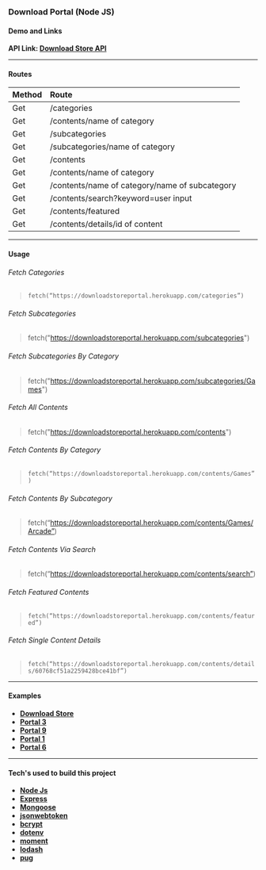 ### Download Portal (Node JS)

#### Demo and Links

**API Link: [Download Store API](http://downloadstoreportal.herokuapp.com/)**

---

#### Routes

| Method | Route                                          |
| ------ | :--------------------------------------------- |
| Get    | /categories                                    |
| Get    | /contents/name of category                     |
| Get    | /subcategories                                 |
| Get    | /subcategories/name of category                |
| Get    | /contents                                      |
| Get    | /contents/name of category                     |
| Get    | /contents/name of category/name of subcategory |
| Get    | /contents/search?keyword=user input            |
| Get    | /contents/featured                             |
| Get    | /contents/details/id of content                |

---

#### Usage

###### Fetch Categories

> `fetch(“https://downloadstoreportal.herokuapp.com/categories”)`

###### Fetch Subcategories

> fetch("https://downloadstoreportal.herokuapp.com/subcategories")

###### Fetch Subcategories By Category

> fetch("https://downloadstoreportal.herokuapp.com/subcategories/Games")

###### Fetch All Contents

> fetch("https://downloadstoreportal.herokuapp.com/contents")

###### Fetch Contents By Category

> `fetch(“https://downloadstoreportal.herokuapp.com/contents/Games”)`

###### Fetch Contents By Subcategory

> fetch(“https://downloadstoreportal.herokuapp.com/contents/Games/Arcade”)

###### Fetch Contents Via Search

> fetch(“https://downloadstoreportal.herokuapp.com/contents/search”)

###### Fetch Featured Contents

> `fetch(“https://downloadstoreportal.herokuapp.com/contents/featured”)`

###### Fetch Single Content Details

> `fetch(“https://downloadstoreportal.herokuapp.com/contents/details/60768cf51a2259428bce41bf”)`

---

#### Examples

- **[Download Store](https://downloadstore.netlify.app)**
- **[Portal 3](https://portal-template-3.netlify.app)**
- **[Portal 9](https://portal-template-9.netlify.app)**
- **[Portal 1](https://portal-template-1.netlify.app)**
- **[Portal 6](https://content-portal-6.netlify.app)**

---

#### Tech's used to build this project

- **[Node Js](https://nodejs.org/en/)**
- **[Express](https://expressjs.com/)**
- **[Mongoose](https://mongoosejs.com/)**
- **[jsonwebtoken](https://www.npmjs.com/package/jsonwebtoken)**
- **[bcrypt](https://www.npmjs.com/package/bcryptjs)**
- **[dotenv](https://www.npmjs.com/package/dotenv)**
- **[moment](https://momentjs.com/)**
- **[lodash](https://lodash.com/)**
- **[pug](https://pugjs.org/api/getting-started.html)**
